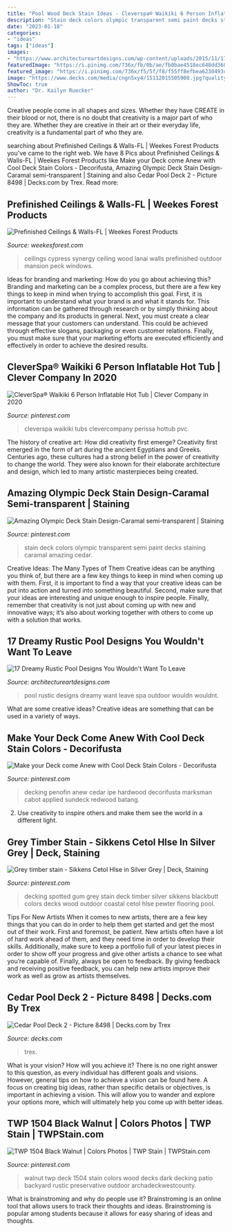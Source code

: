 ```yaml
---
title: "Pool Wood Deck Stain Ideas - Cleverspa® Waikiki 6 Person Inflatable Hot Tub"
description: "Stain deck colors olympic transparent semi paint decks staining caramal amazing cedar"
date: "2023-01-18"
categories:
- "ideas"
tags: ["ideas"]
images:
- "https://www.architectureartdesigns.com/wp-content/uploads/2015/11/17-Dreamy-Rustic-Pool-Designs-You-Wouldnt-Want-To-Leave-7-630x419.jpg"
featuredImage: "https://i.pinimg.com/736x/fb/0b/ae/fb0bae4518ec648dd36885130f3ba812--stains.jpg"
featured_image: "https://i.pinimg.com/736x/f5/5f/f8/f55ff8efbea6230493cc8e83c570e6d6.jpg"
image: "https://www.decks.com/media/cngn5xy4/15112015505908.jpg?quality=80"
ShowToc: true
author: "Dr. Kailyn Ruecker"
---
```



Creative people come in all shapes and sizes. Whether they have CREATE in their blood or not, there is no doubt that creativity is a major part of who they are. Whether they are creative in their art or their everyday life, creativity is a fundamental part of who they are.

	

		
searching about Prefinished Ceilings &amp; Walls-FL | Weekes Forest Products you've came to the right web. We have 8 Pics about Prefinished Ceilings &amp; Walls-FL | Weekes Forest Products like Make your Deck come Anew with Cool Deck Stain Colors - Decorifusta, Amazing Olympic Deck Stain Design-Caramal semi-transparent | Staining and also Cedar Pool Deck 2 - Picture 8498 | Decks.com by Trex. Read more:
		
    
## Prefinished Ceilings &amp; Walls-FL | Weekes Forest Products

<img loading=lazy src="http://www.weekesforest.com/wp-content/uploads/2016/10/Synergy-Brochure.jpg" onerror="this.onerror=null;this.src='https://tse2.mm.bing.net/th?id=OIP.2kE8_czwJOWvXXQ5dYKQIgHaHa&amp;pid=15.1';" alt="Prefinished Ceilings &amp; Walls-FL | Weekes Forest Products">

_Source: weekesforest.com_

>ceilings cypress synergy ceiling wood lanai walls prefinished outdoor mansion peck windows. 

	

Ideas for branding and marketing: How do you go about achieving this?
Branding and marketing can be a complex process, but there are a few key things to keep in mind when trying to accomplish this goal. First, it is important to understand what your brand is and what it stands for. This information can be gathered through research or by simply thinking about the company and its products in general. Next, you must create a clear message that your customers can understand. This could be achieved through effective slogans, packaging or even customer relations. Finally, you must make sure that your marketing efforts are executed efficiently and effectively in order to achieve the desired results.

    
## CleverSpa® Waikiki 6 Person Inflatable Hot Tub | Clever Company In 2020

<img loading=lazy src="https://i.pinimg.com/736x/f5/5f/f8/f55ff8efbea6230493cc8e83c570e6d6.jpg" onerror="this.onerror=null;this.src='https://tse1.mm.bing.net/th?id=OIP.U0e4a18GYCjPkpDXqMRYBAHaHa&amp;pid=15.1';" alt="CleverSpa® Waikiki 6 Person Inflatable Hot Tub | Clever Company in 2020">

_Source: pinterest.com_

>cleverspa waikiki tubs clevercompany perissa hottub pvc. 

	

The history of creative art: How did creativity first emerge?
Creativity first emerged in the form of art during the ancient Egyptians and Greeks. Centuries ago, these cultures had a strong belief in the power of creativity to change the world. They were also known for their elaborate architecture and design, which led to many artistic masterpieces being created.

    
## Amazing Olympic Deck Stain Design-Caramal Semi-transparent | Staining

<img loading=lazy src="https://i.pinimg.com/736x/19/dc/43/19dc4360f2a30d86bb032afc17c5882d--deck-stain-colors-deck-staining.jpg" onerror="this.onerror=null;this.src='https://tse2.mm.bing.net/th?id=OIP.qT53lRtzkYS7e2HKBaOq1gHaFj&amp;pid=15.1';" alt="Amazing Olympic Deck Stain Design-Caramal semi-transparent | Staining">

_Source: pinterest.com_

>stain deck colors olympic transparent semi paint decks staining caramal amazing cedar. 

	

Creative Ideas: The Many Types of Them
Creative ideas can be anything you think of, but there are a few key things to keep in mind when coming up with them. First, it is important to find a way that your creative ideas can be put into action and turned into something beautiful. Second, make sure that your ideas are interesting and unique enough to inspire people. Finally, remember that creativity is not just about coming up with new and innovative ways; it’s also about working together with others to come up with a solution that works.

    
## 17 Dreamy Rustic Pool Designs You Wouldn&#039;t Want To Leave

<img loading=lazy src="https://www.architectureartdesigns.com/wp-content/uploads/2015/11/17-Dreamy-Rustic-Pool-Designs-You-Wouldnt-Want-To-Leave-7-630x419.jpg" onerror="this.onerror=null;this.src='https://tse1.mm.bing.net/th?id=OIP.fIopDStGUhA8aGUyUUijGAHaE7&amp;pid=15.1';" alt="17 Dreamy Rustic Pool Designs You Wouldn&#039;t Want To Leave">

_Source: architectureartdesigns.com_

>pool rustic designs dreamy want leave spa outdoor wouldn wouldnt. 

	

What are some creative ideas?
Creative ideas are something that can be used in a variety of ways.

    
## Make Your Deck Come Anew With Cool Deck Stain Colors - Decorifusta

<img loading=lazy src="https://i.pinimg.com/736x/a4/4b/25/a44b25675d955ec0ec6940b0a5978b38.jpg" onerror="this.onerror=null;this.src='https://tse1.mm.bing.net/th?id=OIP.Mm5iAvySsoWGcNaDg5nKhQHaNK&amp;pid=15.1';" alt="Make your Deck come Anew with Cool Deck Stain Colors - Decorifusta">

_Source: pinterest.com_

>decking penofin anew cedar ipe hardwood decorifusta marksman cabot applied sundeck redwood batang. 

	

2. Use creativity to inspire others and make them see the world in a different light.

    
## Grey Timber Stain - Sikkens Cetol Hlse In Silver Grey | Deck, Staining

<img loading=lazy src="https://i.pinimg.com/736x/fb/0b/ae/fb0bae4518ec648dd36885130f3ba812--stains.jpg" onerror="this.onerror=null;this.src='https://tse3.mm.bing.net/th?id=OIP.uJzhyncx1XL9Ugk6U01nNQAAAA&amp;pid=15.1';" alt="Grey timber stain - Sikkens Cetol Hlse in Silver Grey | Deck, Staining">

_Source: pinterest.com_

>decking spotted gum grey stain deck timber silver sikkens blackbutt colors decks wood outdoor coastal cetol hlse pewter flooring pool. 

	

Tips For New Artists
When it comes to new artists, there are a few key things that you can do in order to help them get started and get the most out of their work. First and foremost, be patient. New artists often have a lot of hard work ahead of them, and they need time in order to develop their skills. Additionally, make sure to keep a portfolio full of your latest pieces in order to show off your progress and give other artists a chance to see what you’re capable of. Finally, always be open to feedback. By giving feedback and receiving positive feedback, you can help new artists improve their work as well as grow as artists themselves.

    
## Cedar Pool Deck 2 - Picture 8498 | Decks.com By Trex

<img loading=lazy src="https://www.decks.com/media/cngn5xy4/15112015505908.jpg?quality=80" onerror="this.onerror=null;this.src='https://tse3.mm.bing.net/th?id=OIP.zEtv_oLNGhIAb0pHSdJQcAHaFj&amp;pid=15.1';" alt="Cedar Pool Deck 2 - Picture 8498 | Decks.com by Trex">

_Source: decks.com_

>trex. 

	

What is your vision? How will you achieve it?
There is no one right answer to this question, as every individual has different goals and visions. However, general tips on how to achieve a vision can be found here. A focus on creating big ideas, rather than specific details or objectives, is important in achieving a vision. This will allow you to wander and explore your options more, which will ultimately help you come up with better ideas.

    
## TWP 1504 Black Walnut | Colors Photos | TWP Stain | TWPStain.com

<img loading=lazy src="https://i.pinimg.com/736x/4b/a9/58/4ba958875eeceb2030d4fecccc91c89c.jpg" onerror="this.onerror=null;this.src='https://tse4.mm.bing.net/th?id=OIP.FvfRpDK_0aStWSVkYBqXhwHaD-&amp;pid=15.1';" alt="TWP 1504 Black Walnut | Colors Photos | TWP Stain | TWPStain.com">

_Source: pinterest.com_

>walnut twp deck 1504 stain colors wood decks dark decking patio backyard rustic preservative outdoor archadeckwestcounty. 

	

What is brainstroming and why do people use it?
Brainstroming is an online tool that allows users to track their thoughts and ideas. Brainstroming is popular among students because it allows for easy sharing of ideas and thoughts.

